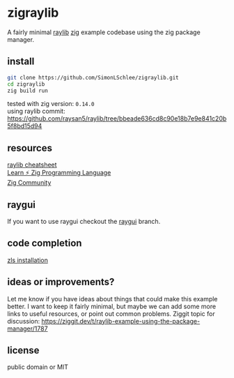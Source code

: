 # zigraylib
A fairly minimal [raylib](https://www.raylib.com/) [zig](https://ziglang.org/download/) example codebase using the zig package manager.

## install
```bash
git clone https://github.com/SimonLSchlee/zigraylib.git
cd zigraylib
zig build run
```

tested with zig version: `0.14.0`  
using raylib commit: https://github.com/raysan5/raylib/tree/bbeade636cd8c90e18b7e9e841c20b5f8bd15d94

## resources
[raylib cheatsheet](https://www.raylib.com/cheatsheet/cheatsheet.html)  
[Learn ⚡ Zig Programming Language](https://ziglang.org/learn/)  
[Zig Community](https://github.com/ziglang/zig/wiki/Community)  

## raygui

If you want to use raygui checkout the [raygui](https://github.com/SimonLSchlee/zigraylib/tree/raygui) branch.

## code completion
[zls installation](https://github.com/zigtools/zls/wiki/Installation)

## ideas or improvements?
Let me know if you have ideas about things that could make this example better.
I want to keep it fairly minimal, but maybe we can add some more links to useful resources, or point out common problems.
Ziggit topic for discussion: https://ziggit.dev/t/raylib-example-using-the-package-manager/1787

## license
public domain or MIT
